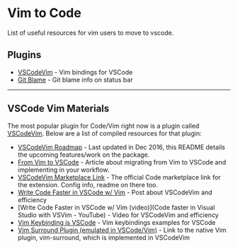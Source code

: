 # Vim to Code

List of useful resources for vim users to move to vscode.

## Plugins

- [VSCodeVim](https://github.com/VSCodeVim/Vim) - Vim bindings for VSCode
- [Git Blame](https://github.com/waderyan/vscode-gitblame) - Git blame info on status bar

---

## VSCode Vim Materials

The most popular plugin for Code/Vim right now is a plugin called [VSCodeVim](https://marketplace.visualstudio.com/items?itemName=vscodevim.vim). Below are a list of compiled resources for that plugin:

* [VSCodeVim Roadmap](https://github.com/VSCodeVim/Vim/blob/master/ROADMAP.md) - Last updated in Dec 2016, this README details the upcoming features/work on the package.
* [From Vim to VSCode](https://elithrar.github.io/article/from-vim-to-vscode/) - Article about migrating from Vim to VSCode and implementing in your workflow.
* [VSCodeVim Marketplace Link](https://marketplace.visualstudio.com/items?itemName=vscodevim.vim) - The official Code marketplace link for the extension. Config info, readme on there too.
* [Write Code Faster in VSCode w/ Vim](https://visualstudiomagazine.com/articles/2012/04/09/write-faster-code-by-adding-vim-to-visual-studio.aspx) - Post about VSCodeVim and efficiency
* [Write Code Faster in VSCode w/ Vim (video)](Code faster in Visual Studio with VSVim - YouTube) - Video for VSCodeVim and efficiency
* [Vim Keybinding is VSCode](http://www.developersite.org/102-47767-visual-studio) - Vim keybindings examples for VSCode
* [Vim Surround Plugin (emulated in VSCode/Vim)](https://github.com/tpope/vim-surround) - Link to the native Vim plugin, vim-surround, which is implemented in VSCodeVim


